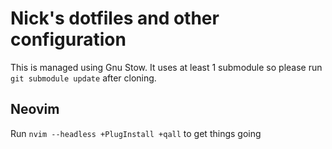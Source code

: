 Nick's dotfiles and other configuration
=======================================

This is managed using Gnu Stow. It uses at least 1 submodule so
please run `git submodule update` after cloning.

Neovim
-------

Run `nvim --headless +PlugInstall +qall` to get things going

